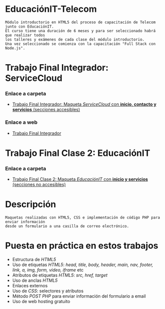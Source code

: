 # EducaciónIT-Telecom

    Módulo introductorio en HTML5 del proceso de capacitación de Telecom junto con EducaciónIT. 
    El curso tiene una duración de 6 meses y para ser seleccionado habrá que realizar todos 
    los talleres y exámenes de cada clase del módulo introductorio. 
    Una vez seleccionado se comienza con la capacitación "Full Stack con Node.js".


# Trabajo Final Integrador: ServiceCloud

### Enlace a carpeta

- [Trabajo Final Integrador: Maqueta _ServiceCloud_ con __inicio, contacto y servicios__ (secciones accesibles)](https://github.com/GonzaloBensal/Trabajos-Maquetado-EducacionIT/tree/main/Laboratorio-Final-Integrador-ServiceCloud-webpage)

### Enlace a web
- [Trabajo Final Integrador](https://gonzalobensalit.000webhostapp.com/index.html)

# Trabajo Final Clase 2: EducaciónIT

### Enlace a carpeta

- [Trabajo Final Clase 2: Maqueta _EducaciónIT_ con __inicio y servicios__ (secciones no accesibles)](https://github.com/GonzaloBensal/Trabajos-Maquetado-EducacionIT/tree/main/Laboratorio-Final-Clase-2-EducacionIT-webpage)


# Descripción
```
Maquetas realizadas con HTML5, CSS e implementación de código PHP para enviar información 
desde un formulario a una casilla de correo electrónico.
```


 # Puesta en práctica en estos trabajos

- Estructura de _HTML5_
- Uso de etiquetas _HTML5_: _head, title, body, header, main, nav, footer, link, a, img, form, video, iframe_ etc
- Atributos de etiquetas _HTML5_: _src, href, target_
- Uso de anclas _HTML5_
- Enlaces externos
- Uso de _CSS_: selectores y atributos
- Método _POST PHP_ para enviar información del formulario a email
- Uso de web hosting gratuito
